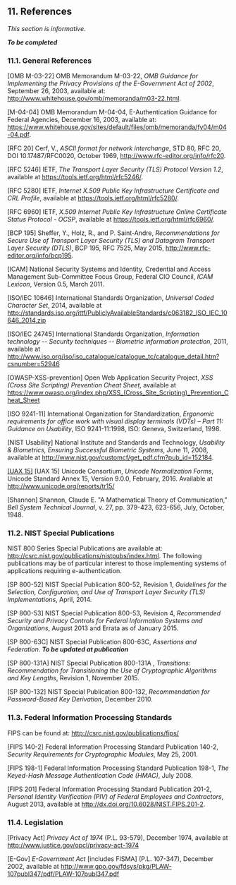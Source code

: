 <a name="references"></a>

## 11. References

*This section is informative.*

***To be completed***

### 11.1. General References

<a name="M-03-22">[OMB M-03-22]</a> OMB Memorandum M-03-22, *OMB Guidance for Implementing the Privacy Provisions of the E-Government Act of 2002*, September 26, 2003, available at: <http://www.whitehouse.gov/omb/memoranda/m03-22.html>.

<a name="M-04-04">[M-04-04]</a> OMB Memorandum M-04-04, E-Authentication Guidance for Federal Agencies, December 16, 2003, available at: <https://www.whitehouse.gov/sites/default/files/omb/memoranda/fy04/m04-04.pdf>.

<a name="RFC20">[RFC 20]</a> Cerf, V., *ASCII format for network interchange*, STD 80, RFC 20, DOI 10.17487/RFC0020, October 1969, <http://www.rfc-editor.org/info/rfc20>.

<a name="RFC5246">[RFC 5246]</a> IETF, *The Transport Layer Security (TLS) Protocol Version 1.2*, available at <https://tools.ietf.org/html/rfc5246/>.

<a name="RFC5280">[RFC 5280]</a> IETF, *Internet X.509 Public Key Infrastructure Certificate and CRL Profile*, available at <https://tools.ietf.org/html/rfc5280/>.

<a name="RFC6960">[RFC 6960]</a> IETF, *X.509 Internet Public Key Infrastructure Online Certificate Status Protocol - OCSP*, available at <https://tools.ietf.org/html/rfc6960/>.

<a name="bcp195">[BCP 195]</a> Sheffer, Y., Holz, R., and P. Saint-Andre, *Recommendations for Secure Use of Transport Layer Security (TLS) and Datagram Transport Layer Security (DTLS)*, BCP 195, RFC 7525, May 2015, <http://www.rfc-editor.org/info/bcp195>.

<a name="ICAM">[ICAM]</a> National Security Systems and Identity, Credential and Access Management Sub-Committee Focus Group, Federal CIO Council, *ICAM Lexicon*, Version 0.5, March 2011.

<a name="ISOIEC10646">[ISO/IEC 10646]</a> International Standards Organization, *Universal Coded Character Set*, 2014, available at <http://standards.iso.org/ittf/PubliclyAvailableStandards/c063182_ISO_IEC_10646_2014.zip>

<a name="ISO24745">[ISO/IEC 24745]</a> International Standards Organization, *Information technology -- Security techniques -- Biometric information protection*, 2011, available at <http://www.iso.org/iso/iso_catalogue/catalogue_tc/catalogue_detail.htm?csnumber=52946>

<a name="OWASP-XSS-prevention">[OWASP-XSS-prevention]</a> Open Web Application Security Project, *XSS (Cross Site Scripting) Prevention Cheat Sheet*, available at <https://www.owasp.org/index.php/XSS_(Cross_Site_Scripting)_Prevention_Cheat_Sheet>

<a name="ISO9241-11">[ISO 9241-11]</a> International Organization for Standardization, *Ergonomic requirements for office work with visual display terminals (VDTs) – Part 11: Guidance on Usability*, ISO 9241-11:1998, ISO: Geneva, Switzerland, 1998.

<a name="use-and-bio">[NIST Usability]</a> National Institute and Standards and Technology, *Usability & Biometrics, Ensuring Successful Biometric Systems*, June 11, 2008, available at <http://www.nist.gov/customcf/get_pdf.cfm?pub_id=152184>.

[[UAX 15]](#UAX15)
<a name="UAX15">[UAX 15]</a> Unicode Consortium, *Unicode Normalization Forms*, Unicode Standard Annex 15, Version 9.0.0, February, 2016. Available at <http://www.unicode.org/reports/tr15/>

<a name="shannon">[Shannon]</a> Shannon, Claude E. "A Mathematical Theory of Communication," *Bell System Technical Journal*, v. 27, pp. 379-423, 623-656, July, October, 1948.

### 11.2. NIST Special Publications

NIST 800 Series Special Publications are available at: <http://csrc.nist.gov/publications/nistpubs/index.html>. The following publications may be of particular interest to those implementing systems of applications requiring e-authentication.

<a name="SP800-52">[SP 800-52]</a> NIST Special Publication 800-52, Revision 1, *Guidelines for the Selection, Configuration, and Use of Transport Layer Security (TLS) Implementations*, April, 2014.

<a name="SP800-53">[SP 800-53]</a> NIST Special Publication 800-53, Revision 4, *Recommended Security and Privacy Controls for Federal Information Systems and Organizations*, August 2013 and Errata as of January 2015.

<a name="SP800-63C">[SP 800-63C]</a> NIST Special Publication 800-63C, *Assertions and Federation*. ***To be updated at publication***

<a name="SP800-131A">[SP 800-131A]</a> NIST Special Publication 800-131A , *Transitions: Recommendation for Transitioning the Use of Cryptographic Algorithms and Key Lengths*, Revision 1, November 2015.

<a name="SP800-132">[SP 800-132]</a> NIST Special Publication 800-132, *Recommendation for Password-Based Key Derivation*, December 2010.

### 11.3. Federal Information Processing Standards

FIPS can be found at: http://csrc.nist.gov/publications/fips/

<a name="FIPS140-2">[FIPS 140-2]</a> Federal Information Processing Standard Publication 140-2, *Security Requirements for Cryptographic Modules*, May 25, 2001.

<a name="FIPS198-1">[FIPS 198-1]</a> Federal Information Processing Standard Publication 198-1, *The Keyed-Hash Message Authentication Code (HMAC)*, July 2008.

<a name="FIPS201">[FIPS 201]</a> Federal Information Processing Standard Publication 201-2, *Personal Identity Verification (PIV) of Federal Employees and Contractors*, August 2013, available at <http://dx.doi.org/10.6028/NIST.FIPS.201-2>.

### 11.4. Legislation

<a name="PrivacyAct">[Privacy Act]</a> *Privacy Act of 1974* (P.L. 93-579), December 1974, available at <http://www.justice.gov/opcl/privacy-act-1974>

<a name="E-Gov">[E-Gov]</a> *E-Government Act* \[includes FISMA] (P.L. 107-347), December 2002, available at <http://www.gpo.gov/fdsys/pkg/PLAW-107publ347/pdf/PLAW-107publ347.pdf>

